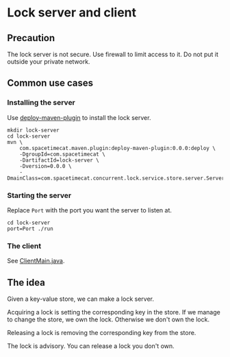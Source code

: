 # Lock server and client

## Precaution

The lock server is not secure.
Use firewall to limit access to it.
Do not put it outside your private network.

## Common use cases

### Installing the server

Use [deploy-maven-plugin](/maven-plugin/deploy-maven-plugin) to install the lock server.

```
mkdir lock-server
cd lock-server
mvn \
    com.spacetimecat.maven.plugin:deploy-maven-plugin:0.0.0:deploy \
    -DgroupId=com.spacetimecat \
    -DartifactId=lock-server \
    -Dversion=0.0.0 \
    -DmainClass=com.spacetimecat.concurrent.lock.service.store.server.ServerMain
```

### Starting the server

Replace `Port` with the port you want the server to listen at.

```
cd lock-server
port=Port ./run
```

### The client

See [ClientMain.java](lock-example/src/main/java/com/spacetimecat/concurrent/lock/example/ClientMain.java).

## The idea

Given a key-value store, we can make a lock server.

Acquiring a lock is setting the corresponding key in the store.
If we manage to change the store, we own the lock.
Otherwise we don't own the lock.

Releasing a lock is removing the corresponding key from the store.

The lock is advisory.
You can release a lock you don't own.
